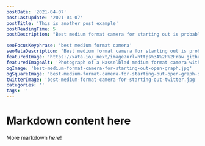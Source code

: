 ```yaml
---
postDate: '2021-04-07'
postLastUpdate: '2021-04-07'
postTitle: 'This is another post example'
postReadingTime: 5
postDescription: "Best medium format camera for starting out is probably a question at the front of your mind right now! Let's take a look."

seoFocusKeyphrase: 'best medium format camera'
seoMetaDescription: "Best medium format camera for starting out is probably a question at the front of your mind right now! Let's take a look."
featuredImage: 'https://xata.io/_next/image?url=https%3A%2F%2Fraw.githubusercontent.com%2Fxataio%2Fmdx-blog%2Fmain%2Fimages%2Fcover-dedicated-clusters.jpg&w=1920&q=75'
featuredImageAlt: 'Photograph of a Hasselblad medium format camera with the focusing screen exposed'
ogImage: 'best-medium-format-camera-for-starting-out-open-graph.jpg'
ogSquareImage: 'best-medium-format-camera-for-starting-out-open-graph-square.jpg'
twitterImage: 'best-medium-format-camera-for-starting-out-twitter.jpg'
categories: ''
tags: ''
---
```


<script>
import Banner from '$ui/components/Banner.svelte'


</script>

# Markdown content here

<Banner />

More markdown _here_!
